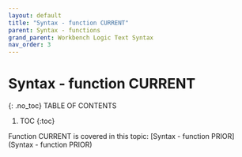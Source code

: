 ```yaml
---
layout: default
title: "Syntax - function CURRENT"
parent: Syntax - functions
grand_parent: Workbench Logic Text Syntax
nav_order: 3
---
```

# Syntax - function CURRENT
{: .no_toc}
TABLE OF CONTENTS 
1. TOC
{:toc}  
 
 Function CURRENT is covered in this topic: [Syntax - function PRIOR](Syntax - function PRIOR)  
